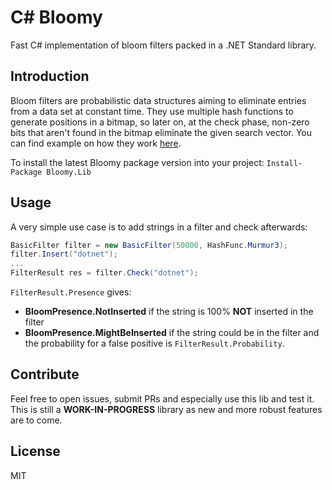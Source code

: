 
# C# Bloomy

Fast C# implementation of bloom filters packed in a .NET Standard library.

## Introduction
Bloom filters are probabilistic data structures aiming to eliminate entries from a data set at constant time. They use multiple hash functions to generate positions in a bitmap, so later on, at the check phase, non-zero bits that aren't found in the bitmap eliminate the given search vector. You can find example on how they work [here](https://llimllib.github.io/bloomfilter-tutorial/).

To install the latest Bloomy package version into your project:
`Install-Package Bloomy.Lib`

## Usage
A very simple use case is to add strings in a filter and check afterwards:
```cs
BasicFilter filter = new BasicFilter(50000, HashFunc.Murmur3);
filter.Insert("dotnet");
...
FilterResult res = filter.Check("dotnet");
```

`FilterResult.Presence` gives:
- **BloomPresence.NotInserted** if the string is 100% **NOT** inserted in the filter
- **BloomPresence.MightBeInserted** if the string could be in the filter and the probability for a false positive is `FilterResult.Probability`.

## Contribute
Feel free to open issues, submit PRs and especially use this lib and test it. This is still a **WORK-IN-PROGRESS** library as new and more robust features are to come.

## License
MIT